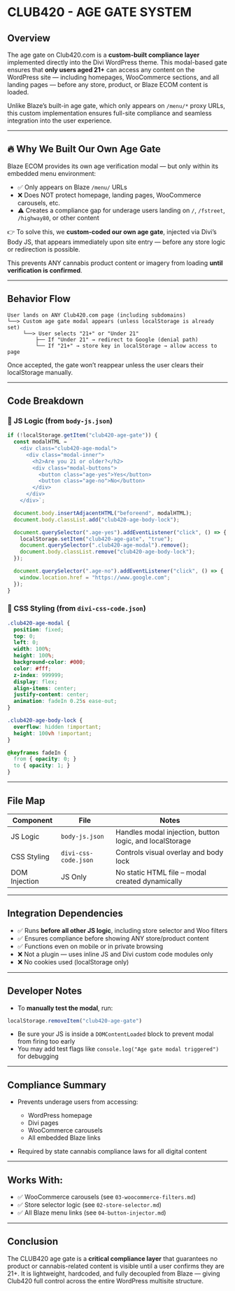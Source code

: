 # CLUB420 - AGE GATE SYSTEM

## Overview

The age gate on Club420.com is a **custom-built compliance layer** implemented directly into the Divi WordPress theme. This modal-based gate ensures that **only users aged 21+** can access any content on the WordPress site — including homepages, WooCommerce sections, and all landing pages — before any store, product, or Blaze ECOM content is loaded.

Unlike Blaze’s built-in age gate, which only appears on `/menu/*` proxy URLs, this custom implementation ensures full-site compliance and seamless integration into the user experience.

---

## 🔥 Why We Built Our Own Age Gate

Blaze ECOM provides its own age verification modal — but only within its embedded menu environment:

* ✅ Only appears on Blaze `/menu/` URLs
* ❌ Does NOT protect homepage, landing pages, WooCommerce carousels, etc.
* ⚠️ Creates a compliance gap for underage users landing on `/`, `/fstreet`, `/highway80`, or other content

👉 To solve this, we **custom-coded our own age gate**, injected via Divi’s Body JS, that appears immediately upon site entry — before any store logic or redirection is possible.

This prevents ANY cannabis product content or imagery from loading **until verification is confirmed**.

---

## Behavior Flow

```text
User lands on ANY Club420.com page (including subdomains)
└──> Custom age gate modal appears (unless localStorage is already set)
     └──> User selects "21+" or "Under 21"
         ├── If "Under 21" → redirect to Google (denial path)
         └── If "21+" → store key in localStorage → allow access to page
```

Once accepted, the gate won’t reappear unless the user clears their localStorage manually.

---

## Code Breakdown

### 🧠 JS Logic (from `body-js.json`)

```js
if (!localStorage.getItem("club420-age-gate")) {
  const modalHTML = `
    <div class="club420-age-modal">
      <div class="modal-inner">
        <h2>Are you 21 or older?</h2>
        <div class="modal-buttons">
          <button class="age-yes">Yes</button>
          <button class="age-no">No</button>
        </div>
      </div>
    </div>`;

  document.body.insertAdjacentHTML("beforeend", modalHTML);
  document.body.classList.add("club420-age-body-lock");

  document.querySelector(".age-yes").addEventListener("click", () => {
    localStorage.setItem("club420-age-gate", "true");
    document.querySelector(".club420-age-modal").remove();
    document.body.classList.remove("club420-age-body-lock");
  });

  document.querySelector(".age-no").addEventListener("click", () => {
    window.location.href = "https://www.google.com";
  });
}
```

### 🎨 CSS Styling (from `divi-css-code.json`)

```css
.club420-age-modal {
  position: fixed;
  top: 0;
  left: 0;
  width: 100%;
  height: 100%;
  background-color: #000;
  color: #fff;
  z-index: 999999;
  display: flex;
  align-items: center;
  justify-content: center;
  animation: fadeIn 0.25s ease-out;
}

.club420-age-body-lock {
  overflow: hidden !important;
  height: 100vh !important;
}

@keyframes fadeIn {
  from { opacity: 0; }
  to { opacity: 1; }
}
```

---

## File Map

| Component     | File                 | Notes                                                   |
| ------------- | -------------------- | ------------------------------------------------------- |
| JS Logic      | `body-js.json`       | Handles modal injection, button logic, and localStorage |
| CSS Styling   | `divi-css-code.json` | Controls visual overlay and body lock                   |
| DOM Injection | JS Only              | No static HTML file – modal created dynamically         |

---

## Integration Dependencies

* ✅ Runs **before all other JS logic**, including store selector and Woo filters
* ✅ Ensures compliance before showing ANY store/product content
* ✅ Functions even on mobile or in private browsing
* ❌ Not a plugin — uses inline JS and Divi custom code modules only
* ❌ No cookies used (localStorage only)

---

## Developer Notes

* To **manually test the modal**, run:

```js
localStorage.removeItem("club420-age-gate")
```

* Be sure your JS is inside a `DOMContentLoaded` block to prevent modal from firing too early
* You may add test flags like `console.log("Age gate modal triggered")` for debugging

---

## Compliance Summary

* Prevents underage users from accessing:

  * WordPress homepage
  * Divi pages
  * WooCommerce carousels
  * All embedded Blaze links
* Required by state cannabis compliance laws for all digital content

---

## Works With:

* ✅ WooCommerce carousels (see `03-woocommerce-filters.md`)
* ✅ Store selector logic (see `02-store-selector.md`)
* ✅ All Blaze menu links (see `04-button-injector.md`)

---

## Conclusion

The CLUB420 age gate is a **critical compliance layer** that guarantees no product or cannabis-related content is visible until a user confirms they are 21+. It is lightweight, hardcoded, and fully decoupled from Blaze — giving Club420 full control across the entire WordPress multisite structure.
